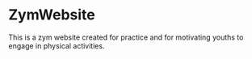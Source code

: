 # ZymWebsite
This is a zym website created for practice and for motivating youths to engage in physical activities.
